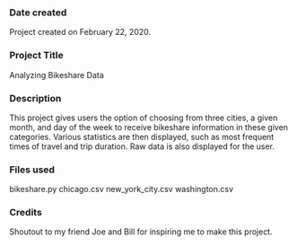 ### Date created
Project created on February 22, 2020.

### Project Title
Analyzing Bikeshare Data

### Description
This project gives users the option of choosing from three cities, a given month, and day of the week to receive bikeshare information in these given categories. Various statistics are then displayed, such as most frequent times of travel and trip duration. Raw data is also displayed for the user.

### Files used
bikeshare.py
chicago.csv
new_york_city.csv
washington.csv

### Credits
Shoutout to my friend Joe and Bill for inspiring me to make this project.
